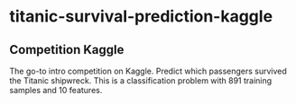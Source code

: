 # titanic-survival-prediction-kaggle
## Competition Kaggle

The go-to intro competition on Kaggle. Predict which passengers survived the Titanic shipwreck. This is a classification problem with 891 training samples and 10 features.
